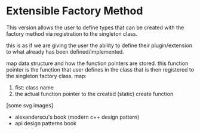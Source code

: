 # Extensible Factory Method

This version allows the user to define types that can be created with the factory method via
registration to the singleton class.

this is as if we are giving the user the ability to define their plugin/extension to what already
has been defined/implemented.

map data structure and how the function pointers are stored.
this function pointer is the function that user defines in the class that is then registered to the
singleton factory class.
map:
1. fist: class name <str>
2. the actual function pointer to the created (static) create function <fnptr>


[some svg images]

- alexanderscu's book (modern c++ design pattern)
- api design patterns book
